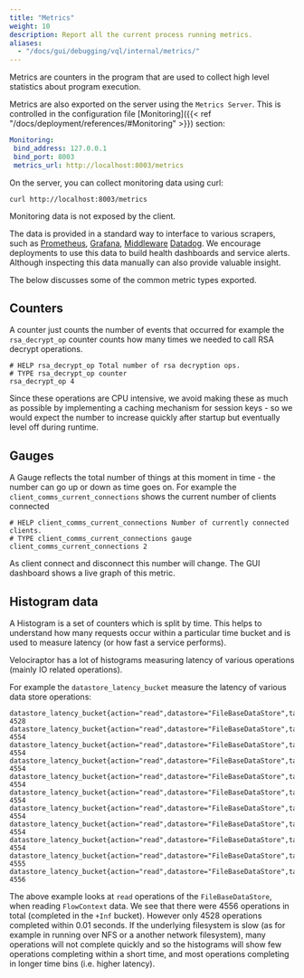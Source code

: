 ```yaml
---
title: "Metrics"
weight: 10
description: Report all the current process running metrics.
aliases:
  - "/docs/gui/debugging/vql/internal/metrics/"
---
```


Metrics are counters in the program that are used to collect high
level statistics about program execution.

Metrics are also exported on the server using the `Metrics
Server`. This is controlled in the configuration file [Monitoring]({{< ref "/docs/deployment/references/#Monitoring" >}})
section:

```yaml
Monitoring:
 bind_address: 127.0.0.1
 bind_port: 8003
 metrics_url: http://localhost:8003/metrics
```

On the server, you can collect monitoring data using curl:

```
curl http://localhost:8003/metrics
```

Monitoring data is not exposed by the client.

The data is provided in a standard way to interface to various
scrapers, such as
[Prometheus](https://github.com/prometheus/prometheus),
[Grafana](https://grafana.com/), [Middleware](https://middleware.io/)
[Datadog](https://www.datadoghq.com/). We encourage deployments to use
this data to build health dashboards and service alerts. Although
inspecting this data manually can also provide valuable insight.

The below discusses some of the common metric types exported.

## Counters

A counter just counts the number of events that occurred for example
the `rsa_decrypt_op` counter counts how many times we needed to call
RSA decrypt operations.

```
# HELP rsa_decrypt_op Total number of rsa decryption ops.
# TYPE rsa_decrypt_op counter
rsa_decrypt_op 4
```

Since these operations are CPU intensive, we avoid making these as
much as possible by implementing a caching mechanism for session
keys - so we would expect the number to increase quickly after startup
but eventually level off during runtime.


## Gauges

A Gauge reflects the total number of things at this moment in time -
the number can go up or down as time goes on. For example the
`client_comms_current_connections` shows the current number of clients
connected

```
# HELP client_comms_current_connections Number of currently connected clients.
# TYPE client_comms_current_connections gauge
client_comms_current_connections 2
```

As client connect and disconnect this number will change. The GUI
dashboard shows a live graph of this metric.

## Histogram data

A Histogram is a set of counters which is split by time. This helps to
understand how many requests occur within a particular time bucket and
is used to measure latency (or how fast a service performs).

Velociraptor has a lot of histograms measuring latency of various
operations (mainly IO related operations).

For example the `datastore_latency_bucket` measure the latency of various data store operations:

```
datastore_latency_bucket{action="read",datastore="FileBaseDataStore",tag="FlowContext",le="0.01"} 4528
datastore_latency_bucket{action="read",datastore="FileBaseDataStore",tag="FlowContext",le="0.060000000000000005"} 4554
datastore_latency_bucket{action="read",datastore="FileBaseDataStore",tag="FlowContext",le="0.11000000000000001"} 4554
datastore_latency_bucket{action="read",datastore="FileBaseDataStore",tag="FlowContext",le="0.16000000000000003"} 4554
datastore_latency_bucket{action="read",datastore="FileBaseDataStore",tag="FlowContext",le="0.21000000000000002"} 4554
datastore_latency_bucket{action="read",datastore="FileBaseDataStore",tag="FlowContext",le="0.26"} 4554
datastore_latency_bucket{action="read",datastore="FileBaseDataStore",tag="FlowContext",le="0.31"} 4554
datastore_latency_bucket{action="read",datastore="FileBaseDataStore",tag="FlowContext",le="0.36"} 4554
datastore_latency_bucket{action="read",datastore="FileBaseDataStore",tag="FlowContext",le="0.41"} 4554
datastore_latency_bucket{action="read",datastore="FileBaseDataStore",tag="FlowContext",le="0.45999999999999996"} 4555
datastore_latency_bucket{action="read",datastore="FileBaseDataStore",tag="FlowContext",le="+Inf"} 4556
```

The above example looks at `read` operations of the
`FileBaseDataStore`, when reading `FlowContext` data. We see that
there were 4556 operations in total (completed in the `+Inf`
bucket). However only 4528 operations completed within 0.01
seconds. If the underlying filesystem is slow (as for example in
running over NFS or a another network filesystem), many operations
will not complete quickly and so the histograms will show few
operations completing within a short time, and most operations
completing in longer time bins (i.e. higher latency).
